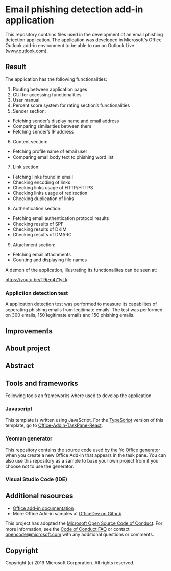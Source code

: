 # Email phishing detection add-in application

This repository contains files used in the development of an email phishing detection application. The application was developed in Microsoft's Office Outlook add-in environment to be able to run on Outlook Live (www.outlook.com).

## Result

The application has the following functionailties:

1.	Routing between application pages
2.	GUI for accessing functionalities
3.	User manual
4.	Percent score system for rating section’s functionalities
5.	Sender section:
  - Fetching sender’s display name and email address
  - Comparing similarities between them
  - Fetching sender’s IP address

6.	Content section:
  - Fetching profile name of email user
  - Comparing email body text to phishing word list
7.	Link section:
  - Fetching links found in email
  - Checking encoding of links
  - Checking links usage of HTTP/HTTPS
  - Checking links usage of redirection
  - Checking duplication of links
8.	Authentication section:
  - Fetching email authentication protocol results
  - Checking results of SPF
  - Checking results of DKIM
  - Checking results of DMARC
9.	Attachment section:
  - Fetching email attachments
  - Counting and displaying file names
  
A demon of the application, illustrating its functionailites can be seen at:

  https://youtu.be/T9jzo4Z1yLk

### Appliction detection test

A application detection test was performed to measure its capabilites of seperating phishing emails from legitimate emails.
The test was performed on 300 emails, 150 legitimate emails and 150 phishing emails.

## Improvements

## About project

## Abstract

## Tools and frameworks

Following tools an frameworks where used to develop the application.

### Javascript
This template is written using JavaScript. For the [TypeScript](http://www.typescriptlang.org/) version of this template, go to [Office-Addin-TaskPane-React](https://github.com/OfficeDev/Office-Addin-TaskPane-React).

### Yeoman generator
This repository contains the source code used by the [Yo Office generator](https://github.com/OfficeDev/generator-office) when you create a new Office Add-in that appears in the task pane. You can also use this repository as a sample to base your own project from if you choose not to use the generator. 

### Visual Studio Code (IDE)


## Additional resources

* [Office add-in documentation](https://docs.microsoft.com/office/dev/add-ins/overview/office-add-ins)
* More Office Add-in samples at [OfficeDev on Github](https://github.com/officedev)

This project has adopted the [Microsoft Open Source Code of Conduct](https://opensource.microsoft.com/codeofconduct/). For more information, see the [Code of Conduct FAQ](https://opensource.microsoft.com/codeofconduct/faq/) or contact [opencode@microsoft.com](mailto:opencode@microsoft.com) with any additional questions or comments.

## Copyright

Copyright (c) 2019 Microsoft Corporation. All rights reserved.
